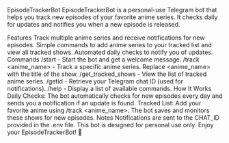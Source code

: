 
EpisodeTrackerBot
EpisodeTrackerBot is a personal-use Telegram bot that helps you track new episodes of your favorite anime series. It checks daily for updates and notifies you when a new episode is released.

Features
Track multiple anime series and receive notifications for new episodes.
Simple commands to add anime series to your tracked list and view all tracked shows.
Automated daily checks to notify you of updates.
Commands
/start - Start the bot and get a welcome message.
/track <anime_name> - Track a specific anime series. Replace <anime_name> with the title of the show.
/get_tracked_shows - View the list of tracked anime series.
/getid - Retrieve your Telegram chat ID (used for notifications).
/help - Display a list of available commands.
How It Works
Daily Checks: The bot automatically checks for new episodes every day and sends you a notification if an update is found.
Tracked List: Add your favorite anime using /track <anime_name>. The bot saves and monitors these shows for new episodes.
Notes
Notifications are sent to the CHAT_ID provided in the .env file.
This bot is designed for personal use only.
Enjoy your EpisodeTrackerBot! 🎉
